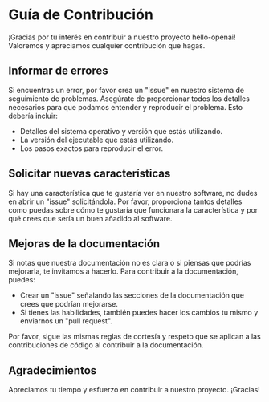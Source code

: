 # Guía de Contribución

¡Gracias por tu interés en contribuir a nuestro proyecto hello-openai! Valoremos y apreciamos cualquier contribución que hagas.

## Informar de errores

Si encuentras un error, por favor crea un "issue" en nuestro sistema de seguimiento de problemas. Asegúrate de proporcionar todos los detalles necesarios para que podamos entender y reproducir el problema. Esto debería incluir:

- Detalles del sistema operativo y versión que estás utilizando.
- La versión del ejecutable que estás utilizando.
- Los pasos exactos para reproducir el error.

## Solicitar nuevas características

Si hay una característica que te gustaría ver en nuestro software, no dudes en abrir un "issue" solicitándola. Por favor, proporciona tantos detalles como puedas sobre cómo te gustaría que funcionara la característica y por qué crees que sería un buen añadido al software.

## Mejoras de la documentación

Si notas que nuestra documentación no es clara o si piensas que podrías mejorarla, te invitamos a hacerlo. Para contribuir a la documentación, puedes:

- Crear un "issue" señalando las secciones de la documentación que crees que podrían mejorarse.
- Si tienes las habilidades, también puedes hacer los cambios tu mismo y enviarnos un "pull request".

Por favor, sigue las mismas reglas de cortesía y respeto que se aplican a las contribuciones de código al contribuir a la documentación.

## Agradecimientos

Apreciamos tu tiempo y esfuerzo en contribuir a nuestro proyecto. ¡Gracias!
